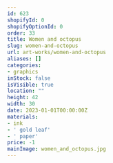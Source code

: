 ```yaml
---
id: 623
shopifyId: 0
shopifyOptionId: 0
order: 33
title: Women and octopus
slug: women-and-octopus
url: art-works/women-and-octopus
aliases: []
categories:
- graphics
inStock: false
isVisible: true
location: ""
height: 42
width: 30
date: 2023-01-01T00:00:00Z
materials:
- ink
- ' gold leaf'
- ' paper'
price: -1
mainImage: women_and_octopus.jpg
---
```

